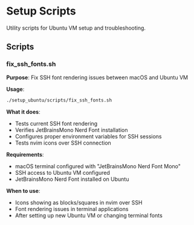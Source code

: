 # Setup Scripts

Utility scripts for Ubuntu VM setup and troubleshooting.

## Scripts

### fix_ssh_fonts.sh
**Purpose**: Fix SSH font rendering issues between macOS and Ubuntu VM

**Usage**:
```bash
./setup_ubuntu/scripts/fix_ssh_fonts.sh
```

**What it does**:
- Tests current SSH font rendering
- Verifies JetBrainsMono Nerd Font installation
- Configures proper environment variables for SSH sessions
- Tests nvim icons over SSH connection

**Requirements**:
- macOS terminal configured with "JetBrainsMono Nerd Font Mono"
- SSH access to Ubuntu VM configured
- JetBrainsMono Nerd Font installed on Ubuntu

**When to use**:
- Icons showing as blocks/squares in nvim over SSH
- Font rendering issues in terminal applications
- After setting up new Ubuntu VM or changing terminal fonts